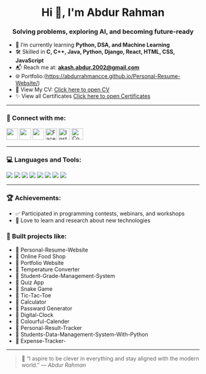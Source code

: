 <h1 align="center">Hi 👋, I'm Abdur Rahman</h1>
<h3 align="center">Solving problems, exploring AI, and becoming future-ready</h3>

- 🌱 I’m currently learning **Python, DSA, and Machine Learning**
- 🛠️ Skilled in **C, C++, Java, Python, Django, React, HTML, CSS, JavaScript**
- 📬 Reach me at: **akash.abdur.2002@gmail.com**
- 🌐 Portfolio:(https://abdurrahmancce.github.io/Personal-Resume-Website/)
- 📄 View My CV: [Click here to open CV](https://drive.google.com/file/d/1P-odZ7D1j4V4GWLnQyQcXNzvRzPSq12b/view?usp=drive_link) 
- ✨ View all Certificates [Click here to open Certificates](https://github.com/abdurrahmancce/Achievements)
---

### 📲 Connect with me:
<p align="left">
  <a href="https://www.linkedin.com/in/abdur-rahman-akash-60450b2aa/" target="_blank"><img src="https://img.icons8.com/color/48/linkedin.png" height="30"/></a>
  <a href="https://x.com/Abdurrahman8507" target="_blank"><img src="https://img.icons8.com/color/48/twitterx--v1.png" height="30"/></a>
  <a href="mailto:akash.abdur.2002@gmail.com"><img src="https://img.icons8.com/color/48/gmail-new.png" height="30"/></a>
  <a href="https://www.facebook.com/abdur.rahman.495281" target="_blank"><img src="https://img.icons8.com/color/48/facebook-new.png" height="30" alt="Facebook"/></a>
  <a href="https://www.instagram.com/_rahman_akash91/" target="_blank"><img src="https://img.icons8.com/fluency/48/instagram-new.png" height="30" alt="Instagram"/></a>
  <a href="https://codeforces.com/profile/akash.abdur.2002" target="_blank"><img src="https://img.icons8.com/external-tal-revivo-color-tal-revivo/48/external-codeforces-programming-competitions-and-contests-programming-community-logo-color-tal-revivo.png" height="30" alt="Codeforces"/></a>
</p>

---

### 💻 Languages and Tools:
<p>
  <img src="https://img.icons8.com/color/48/c-programming.png"/>
  <img src="https://img.icons8.com/color/48/java-coffee-cup-logo.png"/>
  <img src="https://img.icons8.com/color/48/html-5--v1.png"/>
  <img src="https://img.icons8.com/color/48/css3.png"/>
  <img src="https://img.icons8.com/color/48/javascript--v1.png"/>
  <img src="https://img.icons8.com/color/48/python--v1.png"/>
  <img src="https://img.icons8.com/fluency/48/visual-studio-code-2019.png"/>
  <img src="https://img.icons8.com/color/48/eclipse.png"/>
</p>

---

### 🏆 Achievements:
- ✅ Participated in programming contests, webinars, and workshops  
- 🧠 Love to learn and research about new technologies

### 🚀 Built projects like:
  - 🔹 Personal-Resume-Website
  - 🔹 Online Food Shop
  - 🔹 Portfolio Website 
  - 🔹 Temperature Converter
  - 🔹 Student-Grade-Management-System
  - 🔹 Quiz App
  - 🔹 Snake Game
  - 🔹 Tic-Tac-Toe 
  - 🔹 Calculator
  - 🔹 Passward Generator
  - 🔹 Digital-Clock
  - 🔹 Colourful-Calender
  - 🔹 Personal-Result-Tracker
  - 🔹 Students-Data-Management-System-With-Python
  - 🔹 Expense-Tracker-
---

> 💬 “I aspire to be clever in everything and stay aligned with the modern world.” — *Abdur Rahman*
